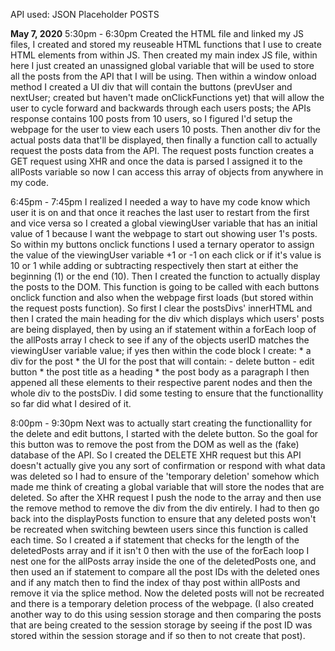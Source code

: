 API used: JSON Placeholder POSTS

<b>May 7, 2020</b>
5:30pm - 6:30pm
Created the HTML file and linked my JS files, I created and stored my reuseable HTML functions that I use to create HTML elements from within JS. Then created my main index JS file, within here I just created an unassigned global variable that will be used to store all the posts from the API that I will be using. Then within a window onload method I created a UI div that will contain the buttons (prevUser and nextUser; created but haven't made onClickFunctions yet) that will allow the user to cycle forward and backwards through each users posts; the APIs response contains 100 posts from 10 users, so I figured I'd setup the webpage for the user to view each users 10 posts. Then another div for the actual posts data that'll be displayed, then finally a function call to actually request the posts data from the API.
The request posts function creates a GET request using XHR and once the data is parsed I assigned it to the allPosts variable so now I can access this array of objects from anywhere in my code.

6:45pm - 7:45pm
I realized I needed a way to have my code know which user it is on and that once it reaches the last user to restart from the first and vice versa so I created a global viewingUser variable that has an initial value of 1 because I want the webpage to start out showing user 1's posts. So within my buttons onclick functions I used a ternary operator to assign the value of the viewingUser variable +1 or -1 on each click or if it's value is 10 or 1 while adding or subtracting respectively then start at either the beginning (1) or the end (10).
Then I created the function to actually display the posts to the DOM. This function is going to be called with each buttons onclick function and also when the webpage first loads (but stored within the request posts function). So first I clear the postsDivs' innerHTML and then I crated the main heading for the div which displays which users' posts are being displayed, then by using an if statement within a forEach loop of the allPosts array I check to see if any of the objects userID matches the viewingUser variable value; if yes then within the code block I create:
    * a div for the post
    * the UI for the post that will contain:
        - delete button
        - edit button
    * the post title as a heading
    * the post body as a paragraph
I then appened all these elements to their respective parent nodes and then the whole div to the postsDiv.
I did some testing to ensure that the functionallity so far did what I desired of it.

8:00pm - 9:30pm
Next was to actually start creating the functionallity for the delete and edit buttons, I started with the delete button. So the goal for this button was to remove the post from the DOM as well as the (fake) database of the API. So I created the DELETE XHR request but this API doesn't actually give you any sort of confirmation or respond with what data was deleted so I had to ensure of the 'temporary deletion' somehow which made me think of creating a global variable that will store the nodes that are deleted. So after the XHR request I push the node to the array and then use the remove method to remove the div from the div entirely. I had to then go back into the displayPosts function to ensure that any deleted posts won't be recreated when switching bewteen users since this function is called each time. So I created a if statement that checks for the length of the deletedPosts array and if it isn't 0 then with the use of the forEach loop I nest one for the allPosts array inside the one of the deletedPosts one, and then used an if statement to compare all the post IDs with the deleted ones and if any match then to find the index of thay post within allPosts and remove it via the splice method. Now the deleted posts will not be recreated and there is a temporary deletion process of the webpage. (I also created another way to do this using session storage and then comparing the posts that are being created to the session storage by seeing if the post ID was stored within the session storage and if so then to not create that post).